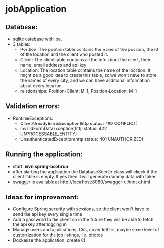 # jobApplication

Database:
-
- sqlite database with jpa. 
- 3 tables: 
  - Position: The position table contains the name of the position, the id of the location and the client who posted it.
  - Client: The client table contains all the info about the client, their name, email address and api key
  - Location: The location table contains the name of the location. It might be a good idea to create this table, so we won't have to store the names of every city, and we can have additional information about every location
  - relationships: Position-Client: M-1, Position-Location: M-1

Validation errors:
-
- RuntimeExceptions: 
  - ClientAlreadyExistsException(http status: 409 CONFLICT)
  - InvalidFormDataException(http status: 422 UNPROCESSABLE_ENTITY)
  - UnauthenticatedException(http status: 401 UNAUTHORIZED)

Running the application:
-
- start: <b>mvn spring-boot:run</b> 
- after starting the application the DatabaseSeeder class will check if the client table is empty. If yes then it will generate dummy data with faker.
- swagger is available at http://localhost:8080/swagger-ui/index.html

Ideas for improvement:
- 
- Configure Spring security with sessions, so the client won't have to send the api key every single time
- Add a password to the client so in the future they will be able to fetch the api key after logging in
- Manage users and applications, CVs, cover letters, maybe some level of customization for the job listings, f.e. photos
- Dockerize the application, create CI